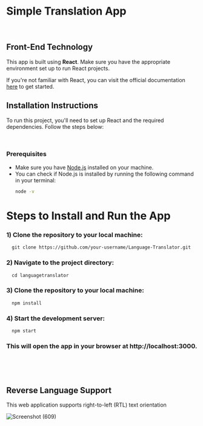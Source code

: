 # Simple Translation App
&nbsp;
## Front-End Technology

  This app is built using **React**. Make sure you have the appropriate environment set up to run React projects.
  
  If you're not familiar with React, you can visit the official documentation [here](https://reactjs.org/) to get started.
## Installation Instructions

To run this project, you'll need to set up React and the required dependencies. Follow the steps below:
&nbsp;  

&nbsp;
 
### Prerequisites
- Make sure you have [Node.js](https://nodejs.org/) installed on your machine.
- You can check if Node.js is installed by running the following command in your terminal:
  ```bash
  node -v

# Steps to Install and Run the App

### 1) Clone the repository to your local machine:

      git clone https://github.com/your-username/Language-Translator.git

### 2) Navigate to the project directory:

      cd languagetranslator

### 3) Clone the repository to your local machine:

      npm install

### 4) Start the development server:

      npm start

### This will open the app in your browser at http://localhost:3000.

&nbsp;  

&nbsp;

## Reverse Language Support  

This web application supports right-to-left (RTL) text orientation

  
  
  ![Screenshot (609)](https://github.com/user-attachments/assets/9c87f998-4cc3-4b45-a928-451cae381b33)
